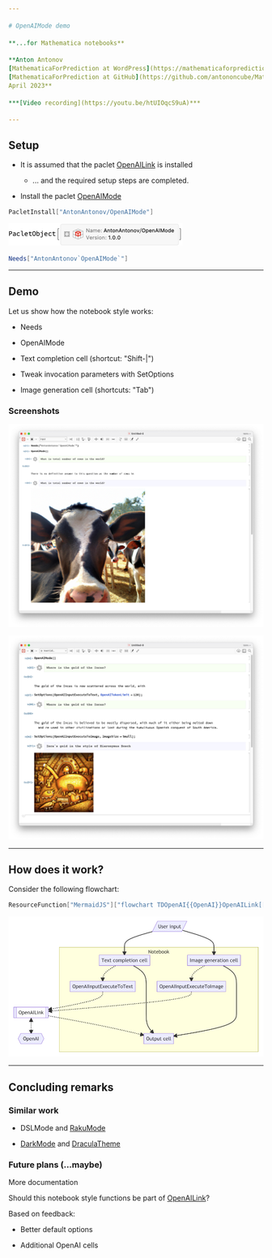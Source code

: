 ```yaml
---

# OpenAIMode demo

**...for Mathematica notebooks**

**Anton Antonov   
[MathematicaForPrediction at WordPress](https://mathematicaforprediction.wordpress.com)   
[MathematicaForPrediction at GitHub](https://github.com/antononcube/MathematicaForPrediction)   
April 2023**  

***[Video recording](https://youtu.be/htUIOqcS9uA)***

---
```


## Setup

- It is assumed that the paclet [OpenAILink](https://resources.wolframcloud.com/PacletRepository/resources/ChristopherWolfram/OpenAILink/) is installed 

    - ... and the required setup steps are completed.

- Install the paclet [OpenAIMode](https://resources.wolframcloud.com/PacletRepository/resources/AntonAntonov/OpenAIMode/)

```mathematica
PacletInstall["AntonAntonov/OpenAIMode"]
```

![11og8fps5xhgk](./Diagrams/OpenAIMode-demo/11og8fps5xhgk.png)

```mathematica
Needs["AntonAntonov`OpenAIMode`"]
```

---

## Demo

Let us show how the notebook style works:

- Needs

- OpenAIMode

- Text completion cell (shortcut: "Shift-|")

- Tweak invocation parameters with SetOptions

- Image generation cell (shortcuts: "Tab")

### Screenshots

![06wybw0d8ntd6](./Diagrams/OpenAIMode-demo/06wybw0d8ntd6.png)

![1iqsuwy5jkmit](./Diagrams/OpenAIMode-demo/1iqsuwy5jkmit.png)

---

## How does it work?

Consider the following flowchart:

```mathematica
ResourceFunction["MermaidJS"]["flowchart TDOpenAI{{OpenAI}}OpenAILink[[\"OpenAILink\"]]TCC[\"Text completion cell\"]IGC[\"Image generation cell\"] OC[\"Output cell\"]UI[/\"User input\"/]UI --> TCCUI --> IGCTCC -.-> OpenAIInputExecuteToText -.-> OpenAILinkIGC -.-> OpenAIInputExecuteToImage -.-> OpenAILinkOpenAILink <-.-> OpenAIOpenAILink -.-> OCTCC --> OCIGC --> OCsubgraph NotebookTCC		OpenAIInputExecuteToTextIGC		OpenAIInputExecuteToImageOCend   ", "PDF", ImageSize -> 1000]
```

![0wyc32bgh7gso](./Diagrams/OpenAIMode-demo/0wyc32bgh7gso.png)

---

## Concluding remarks

### Similar work

- DSLMode and [RakuMode](https://community.wolfram.com/groups/-/m/t/2434981)

- [DarkMode](https://resources.wolframcloud.com/FunctionRepository/resources/DarkMode/) and [DraculaTheme](https://resources.wolframcloud.com/FunctionRepository/resources/DraculaTheme/)

### Future plans (...maybe)

More documentation

Should this notebook style functions be part of [OpenAILink](https://resources.wolframcloud.com/PacletRepository/resources/ChristopherWolfram/OpenAILink/)?

Based on feedback:

- Better default options

- Additional OpenAI cells